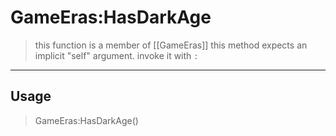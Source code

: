 # GameEras:HasDarkAge
> this function is a member of [[GameEras]]
> this method expects an implicit "self" argument. invoke it with `:`
-----
## Usage
> GameEras:HasDarkAge()
